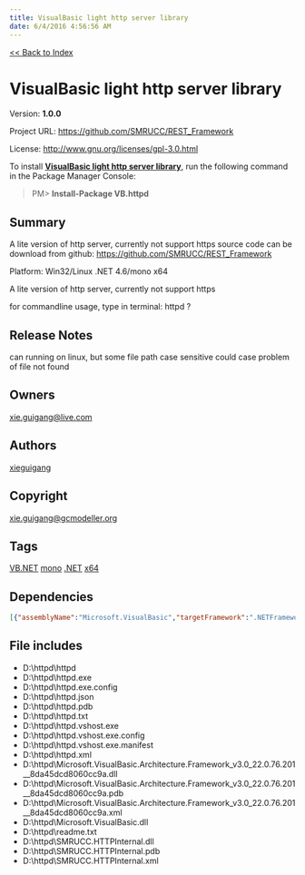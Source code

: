 ```yaml
---
title: VisualBasic light http server library
date: 6/4/2016 4:56:56 AM
---
```


[<< Back to Index](../index.html)
# VisualBasic light http server library

Version: **1.0.0**

Project URL: https://github.com/SMRUCC/REST_Framework

License: http://www.gnu.org/licenses/gpl-3.0.html

To install **[VisualBasic light http server library](https://www.nuget.org/packages/VB.httpd/)**, run the following command in the Package Manager Console:
> PM>  **Install-Package VB.httpd**


## Summary
A lite version of http server, currently not support https
source code can be download from github:
https://github.com/SMRUCC/REST_Framework

Platform:  Win32/Linux  .NET 4.6/mono x64

A lite version of http server, currently not support https

for commandline usage, type in terminal:
httpd ?
## Release Notes
can running on linux, but some file path case sensitive could case problem of file not found
## Owners
xie.guigang@live.com
## Authors
[xieguigang](https://www.nuget.org/profiles/xieguigang)
## Copyright
xie.guigang@gcmodeller.org
## Tags
[VB.NET](https://www.nuget.org/packages?q=Tags%3A"VB.NET") [mono](https://www.nuget.org/packages?q=Tags%3A"mono") [.NET](https://www.nuget.org/packages?q=Tags%3A".NET") [x64](https://www.nuget.org/packages?q=Tags%3A"x64")
## Dependencies
```json
[{"assemblyName":"Microsoft.VisualBasic","targetFramework":".NETFramework4.6"}]
```


## File includes
+ D:\httpd\httpd<br />
+ D:\httpd\httpd.exe<br />
+ D:\httpd\httpd.exe.config<br />
+ D:\httpd\httpd.json<br />
+ D:\httpd\httpd.pdb<br />
+ D:\httpd\httpd.txt<br />
+ D:\httpd\httpd.vshost.exe<br />
+ D:\httpd\httpd.vshost.exe.config<br />
+ D:\httpd\httpd.vshost.exe.manifest<br />
+ D:\httpd\httpd.xml<br />
+ D:\httpd\Microsoft.VisualBasic.Architecture.Framework_v3.0_22.0.76.201__8da45dcd8060cc9a.dll<br />
+ D:\httpd\Microsoft.VisualBasic.Architecture.Framework_v3.0_22.0.76.201__8da45dcd8060cc9a.pdb<br />
+ D:\httpd\Microsoft.VisualBasic.Architecture.Framework_v3.0_22.0.76.201__8da45dcd8060cc9a.xml<br />
+ D:\httpd\Microsoft.VisualBasic.dll<br />
+ D:\httpd\readme.txt<br />
+ D:\httpd\SMRUCC.HTTPInternal.dll<br />
+ D:\httpd\SMRUCC.HTTPInternal.pdb<br />
+ D:\httpd\SMRUCC.HTTPInternal.xml<br />

